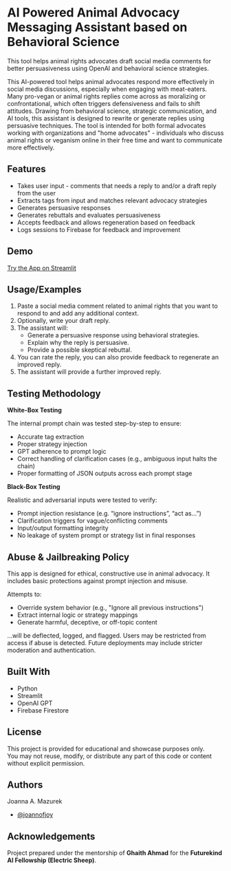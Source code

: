 
# AI Powered Animal Advocacy Messaging Assistant based on Behavioral Science

This tool helps animal rights advocates draft social media comments for better persuasiveness using OpenAI and behavioral science strategies.

This AI-powered tool helps animal advocates respond more effectively in social media discussions, especially when engaging with meat-eaters. Many pro-vegan or animal rights replies come across as moralizing or confrontational, which often triggers defensiveness and fails to shift attitudes. Drawing from behavioral science, strategic communication, and AI tools, this assistant is designed to rewrite or generate replies using persuasive techniques.
The tool is intended for both formal advocates working with organizations and "home advocates" - individuals who discuss animal rights or veganism online in their free time and want to communicate more effectively.


## Features

- Takes user input - comments that needs a reply to and/or a draft reply from the user
- Extracts tags from input and matches relevant advocacy strategies
- Generates persuasive responses
- Generates rebuttals and evaluates persuasiveness
- Accepts feedback and allows regeneration based on feedback
- Logs sessions to Firebase for feedback and improvement 

 
## Demo

[Try the App on Streamlit](https://behavioral-advocate-tool-gbbscmnjuotofakuna9l9v.streamlit.app/)



## Usage/Examples

1. Paste a social media comment related to animal rights that you want to respond to and add any additional context.
2. Optionally, write your draft reply.
3. The assistant will:
   - Generate a persuasive response using behavioral strategies.
   - Explain why the reply is persuasive.
   - Provide a possible skeptical rebuttal.
4. You can rate the reply, you can also provide feedback to regenerate an improved reply.
5. The assistant will provide a further improved reply.

## Testing Methodology
**White-Box Testing**

The internal prompt chain was tested step-by-step to ensure:

- Accurate tag extraction
- Proper strategy injection
- GPT adherence to prompt logic
- Correct handling of clarification cases (e.g., ambiguous input halts the chain)
- Proper formatting of JSON outputs across each prompt stage

**Black-Box Testing**

Realistic and adversarial inputs were tested to verify:

- Prompt injection resistance (e.g. “ignore instructions”, “act as...”)
- Clarification triggers for vague/conflicting comments
- Input/output formatting integrity
- No leakage of system prompt or strategy list in final responses

## Abuse & Jailbreaking Policy

This app is designed for ethical, constructive use in animal advocacy.
It includes basic protections against prompt injection and misuse.

Attempts to:

- Override system behavior (e.g., "Ignore all previous instructions")
- Extract internal logic or strategy mappings
- Generate harmful, deceptive, or off-topic content

…will be deflected, logged, and flagged. Users may be restricted from access if abuse is detected. Future deployments may include stricter moderation and authentication.

## Built With

- Python
- Streamlit
- OpenAI GPT
- Firebase Firestore


## License

This project is provided for educational and showcase purposes only.  
You may not reuse, modify, or distribute any part of this code or content without explicit permission.



## Authors

Joanna A. Mazurek
- [@joannofjoy](https://github.com/joannofjoy)


## Acknowledgements

Project prepared under the mentorship of **Ghaith Ahmad** for the **Futurekind AI Fellowship (Electric Sheep)**.

